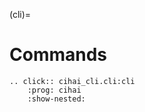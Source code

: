 (cli)=

# Commands

```{eval-rst}
.. click:: cihai_cli.cli:cli
    :prog: cihai
    :show-nested:
```
